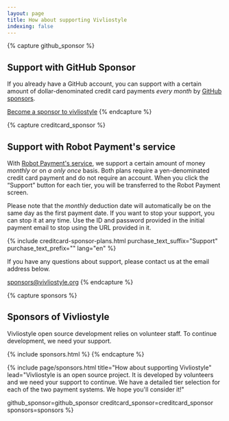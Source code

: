 ```yaml
---
layout: page
title: How about supporting Vivliostyle
indexing: false
---
```



{% capture github_sponsor %}
## Support with GitHub Sponsor

If you already have a GitHub account, you can support with a certain amount of dollar-denominated credit card payments _every month_ by [GitHub sponsors<i class="mdi mdi-open-in-new"></i>](https://github.com/sponsors).

[Become a sponsor to vivliostyle<i class="mdi mdi-open-in-new"></i>](https://github.com/sponsors/vivliostyle)
{% endcapture %}


{% capture creditcard_sponsor %}
## Support with Robot Payment's service

With [Robot Payment's service<i class="mdi mdi-open-in-new"></i>](https://www.robotpayment.co.jp/service/), we support a certain amount of money _monthly_ or on _a only once_ basis. Both plans require a yen-denominated credit card payment and do not require an account. When you click the “Support” button for each tier, you will be transferred to the Robot Payment screen.

Please note that the _monthly_ deduction date will automatically be on the same day as the first payment date. If you want to stop your support, you can stop it at any time. Use the ID and password provided in the initial payment email to stop using the URL provided in it.

{% include creditcard-sponsor-plans.html
  purchase_text_suffix="Support"
  purchase_text_prefix=""
  lang="en"
%}

If you have any questions about support, please contact us at the email address below.

[sponsors@vivliostyle.org](mailto:sponsors@vivliostyle.org)
{% endcapture %}


{% capture sponsors %}
## Sponsors of Vivliostyle

Vivliostyle open source development relies on volunteer staff. To continue development, we need your support.

{% include sponsors.html %}
{% endcapture %}


{% include page/sponsors.html
  title="How about supporting Vivliostyle"
  lead="Vivliostyle is an open source project. It is developed by volunteers and we need your support to continue. We have a detailed tier selection for each of the two payment systems. We hope you'll consider it!"

  github_sponsor=github_sponsor
  creditcard_sponsor=creditcard_sponsor
  sponsors=sponsors
%}
